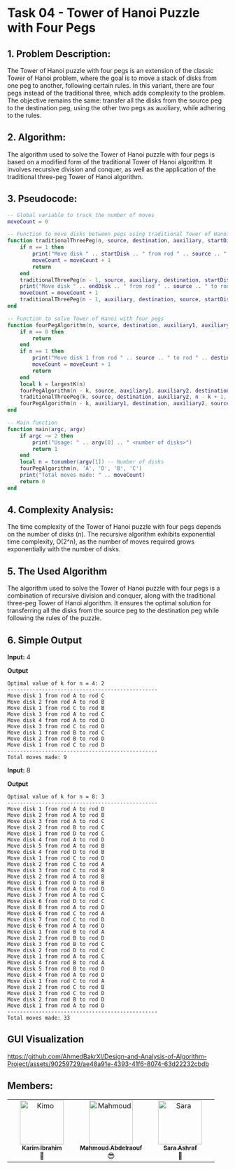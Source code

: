 # Task 04 - Tower of Hanoi Puzzle with Four Pegs

## 1. Problem Description:

The Tower of Hanoi puzzle with four pegs is an extension of the classic Tower of Hanoi problem, where the goal is to move a stack of disks from one peg to another, following certain rules. In this variant, there are four pegs instead of the traditional three, which adds complexity to the problem. The objective remains the same: transfer all the disks from the source peg to the destination peg, using the other two pegs as auxiliary, while adhering to the rules.

## 2. Algorithm:

The algorithm used to solve the Tower of Hanoi puzzle with four pegs is based on a modified form of the traditional Tower of Hanoi algorithm. It involves recursive division and conquer, as well as the application of the traditional three-peg Tower of Hanoi algorithm.

## 3. Pseudocode:

```lua
-- Global variable to track the number of moves
moveCount = 0

-- Function to move disks between pegs using traditional Tower of Hanoi algorithm
function traditionalThreePeg(n, source, destination, auxiliary, startDisk, endDisk)
    if n == 1 then
        print("Move disk " .. startDisk .. " from rod " .. source .. " to rod " .. destination)
        moveCount = moveCount + 1
        return
    end
    traditionalThreePeg(n - 1, source, auxiliary, destination, startDisk, endDisk - 1)
    print("Move disk " .. endDisk .. " from rod " .. source .. " to rod " .. destination)
    moveCount = moveCount + 1
    traditionalThreePeg(n - 1, auxiliary, destination, source, startDisk, endDisk - 1)
end

-- Function to solve Tower of Hanoi with four pegs
function fourPegAlgorithm(n, source, destination, auxiliary1, auxiliary2)
    if n == 0 then
        return
    end
    if n == 1 then
        print("Move disk 1 from rod " .. source .. " to rod " .. destination)
        moveCount = moveCount + 1
        return
    end
    local k = largestK(n)
    fourPegAlgorithm(n - k, source, auxiliary1, auxiliary2, destination)
    traditionalThreePeg(k, source, destination, auxiliary2, n - k + 1, n)
    fourPegAlgorithm(n - k, auxiliary1, destination, auxiliary2, source)
end

-- Main function
function main(argc, argv)
    if argc ~= 2 then
        print("Usage: " .. argv[0] .. " <number of disks>")
        return 1
    end
    local n = tonumber(argv[1]) -- Number of disks
    fourPegAlgorithm(n, 'A', 'D', 'B', 'C')
    print("Total moves made: " .. moveCount)
    return 0
end
```

## 4. Complexity Analysis:

The time complexity of the Tower of Hanoi puzzle with four pegs depends on the number of disks (n). The recursive algorithm exhibits exponential time complexity, O(2^n), as the number of moves required grows exponentially with the number of disks.

## 5. The Used Algorithm

The algorithm used to solve the Tower of Hanoi puzzle with four pegs is a combination of recursive division and conquer, along with the traditional three-peg Tower of Hanoi algorithm. It ensures the optimal solution for transferring all the disks from the source peg to the destination peg while following the rules of the puzzle.

## 6. Simple Output
**Input:** 4

**Output**
```
Optimal value of k for n = 4: 2
------------------------------------------------
Move disk 1 from rod A to rod C
Move disk 2 from rod A to rod B
Move disk 1 from rod C to rod B
Move disk 3 from rod A to rod C
Move disk 4 from rod A to rod D
Move disk 3 from rod C to rod D
Move disk 1 from rod B to rod C
Move disk 2 from rod B to rod D
Move disk 1 from rod C to rod D
------------------------------------------------
Total moves made: 9
```

**Input:** 8

**Output**
```
Optimal value of k for n = 8: 3
------------------------------------------------
Move disk 1 from rod A to rod D
Move disk 2 from rod A to rod B
Move disk 3 from rod A to rod C
Move disk 2 from rod B to rod C
Move disk 1 from rod D to rod C
Move disk 4 from rod A to rod D
Move disk 5 from rod A to rod B
Move disk 4 from rod D to rod B
Move disk 1 from rod C to rod D
Move disk 2 from rod C to rod A
Move disk 3 from rod C to rod B
Move disk 2 from rod A to rod B
Move disk 1 from rod D to rod B
Move disk 6 from rod A to rod D
Move disk 7 from rod A to rod C
Move disk 6 from rod D to rod C
Move disk 8 from rod A to rod D
Move disk 6 from rod C to rod A
Move disk 7 from rod C to rod D
Move disk 6 from rod A to rod D
Move disk 1 from rod B to rod A
Move disk 2 from rod B to rod D
Move disk 3 from rod B to rod C
Move disk 2 from rod D to rod C
Move disk 1 from rod A to rod C
Move disk 4 from rod B to rod A
Move disk 5 from rod B to rod D
Move disk 4 from rod A to rod D
Move disk 1 from rod C to rod A
Move disk 2 from rod C to rod B
Move disk 3 from rod C to rod D
Move disk 2 from rod B to rod D
Move disk 1 from rod A to rod D
------------------------------------------------
Total moves made: 33
```

## GUI Visualization
https://github.com/AhmedBakrXI/Design-and-Analysis-of-Algorithm-Project/assets/90259729/ae48a91e-4393-41f6-8074-63d22232cbdb

## Members:
<table>
  <tbody>
    <tr>
      <td align="center" valign="top" width="33.33%"><a href="https://github.com/Karim-308"><img src="https://github.com/Karim-308.png" width="100px;" alt="Kimo"/><br /><sub><b>Karim Ibrahim</b></sub></a><br />🫡</td>
      <td align="center" valign="top" width="33.33%"><a href="https://github.com/Mahmoud-Abdelraouf"><img src="https://github.com/Mahmoud-Abdelraouf.png" width="100px;" alt="Mahmoud"/><br /><sub><b>Mahmoud Abdelraouf</b></sub></a><br />😎</td>
      <td align="center" valign="top" width="33.33%"><a href="https://github.com/Saraashrf"><img src="https://github.com/Saraashrf.png" width="100px;" alt="Sara"/><br /><sub><b>Sara Ashraf</b></sub></a><br />🌟</td>
    </tr>
  </tbody>
</table>
